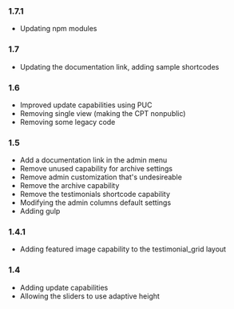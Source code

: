 ### 1.7.1
* Updating npm modules
### 1.7 
* Updating the documentation link, adding sample shortcodes

### 1.6
* Improved update capabilities using PUC
* Removing single view (making the CPT nonpublic)
* Removing some legacy code

### 1.5
* Add a documentation link in the admin menu
* Remove unused capability for archive settings
* Remove admin customization that's undesireable
* Remove the archive capability
* Remove the testimonials shortcode capability
* Modifying the admin columns default settings
* Adding gulp

### 1.4.1
* Adding featured image capability to the testimonial_grid layout

### 1.4
* Adding update capabilities
* Allowing the sliders to use adaptive height